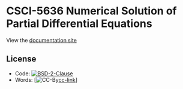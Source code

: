 # CSCI-5636 Numerical Solution of Partial Differential Equations

View the [documentation site](https://cu-numpde.github.io/fall21)

## License

* Code: [![BSD-2-Clause][license-badge]][license-link]
* Words: [![CC-By][cc-badge][cc-link]]

[license-badge]: https://img.shields.io/github/license/cu-numpde/fall21
[license-link]: https://opensource.org/licenses/MIT
[cc-badge]: https://i.creativecommons.org/l/by/4.0/88x31.png
[cc-link]: https://creativecommons.org/licenses/by/4.0/
